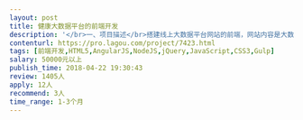 ```yaml
---                
layout: post       
title: 健康大数据平台的前端开发           
description: '</br>一、项目描述</br>搭建线上大数据平台网站的前端，网站内容是大数据的展示分析、数据管理等。</br></br>二、前端主要功能与特点</br>1. 搭建前端架构及界面</br>2. 数据可视化、交互功能</br>3. 交互性强、需要一些小动画</br></br>三、可参考产品</br>美国公共数据平台：datausa.io、atlas.media.mit.edu</br></br>四、技术要求</br>1. 熟练掌握javascript、HTML5、CSS3、jQuery等基础开发技术；</br>2. 熟练掌握AngularJS、Backbone、Vue、React等框架中的一种或几种，熟悉MVC、MVVM等前端开发模型；</br>3. 熟悉Node.js开发；</br>4. 有gulp等开发经验；</br>5.数据可视化d3.js经验；</br>6.对three.js等webGL有经验为佳；</br></br>倾向北京的团队，可以见面沟通</br>'     
contenturl: https://pro.lagou.com/project/7423.html      
tags: [前端开发,HTML5,AngularJS,NodeJS,jQuery,JavaScript,CSS3,Gulp]            
salary: 50000元以上          
publish_time: 2018-04-22 19:30:43         
review: 1405人                   
apply: 12人                   
recommend: 3人                   
time_range: 1-3个月              
---                 
```

